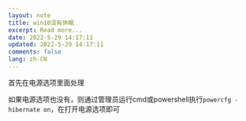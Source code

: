 ```yaml
---
layout: note
title: win10没有休眠
excerpt: Read more...
date: 2022-5-29 14:17:11
updated: 2022-5-29 14:17:11
comments: false
lang: zh-CN
---
```


首先在电源选项里面处理

如果电源选项也没有，则通过管理员运行cmd或powershell执行`powercfg -hibernate on`，在打开电源选项即可
  